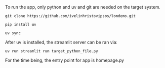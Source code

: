 To run the app, only python and uv and git are needed on the target system.

```
git clone https://github.com/ivelinhristovipsos/londemo.git
```

```
pip install uv
```
```
uv sync
```

After uv is installed, the streamlit server can be ran via:
```
uv run streamlit run target_python_file.py
```

For the time being, the entry point for app is homepage.py

